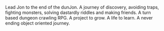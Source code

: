 Lead Jon to the end of the dunJon. A journey of discovery, avoiding traps, fighting monsters, solving dastardly riddles and making friends.
A turn based dungeon crawling RPG. A project to grow. A life to learn. A never ending object oriented journey.
